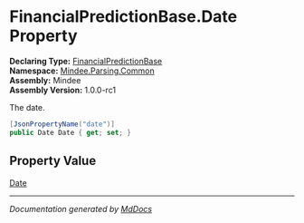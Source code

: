 ﻿<!--  
  <auto-generated>   
    The contents of this file were generated by a tool.  
    Changes to this file may be list if the file is regenerated  
  </auto-generated>   
-->

# FinancialPredictionBase.Date Property

**Declaring Type:** [FinancialPredictionBase](../index.md)  
**Namespace:** [Mindee.Parsing.Common](../../index.md)  
**Assembly:** Mindee  
**Assembly Version:** 1.0.0\-rc1

The date.

```csharp
[JsonPropertyName("date")]
public Date Date { get; set; }
```

## Property Value

[Date](../../Date/index.md)

___

*Documentation generated by [MdDocs](https://github.com/ap0llo/mddocs)*
